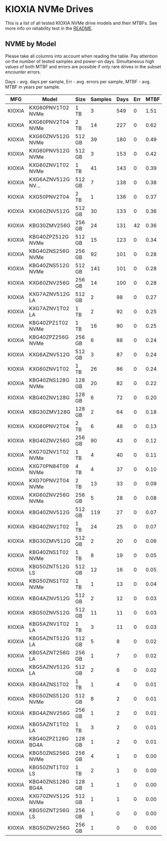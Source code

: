 KIOXIA NVMe Drives
==================

This is a list of all tested KIOXIA NVMe drive models and their MTBFs. See more
info on reliability test in the [README](https://github.com/linuxhw/SMART).

NVME by Model
------------

Please take all columns into account when reading the table. Pay attention on the
number of tested samples and power-on days. Simultaneous high values of both MTBF
and errors are possible if only rare drives in the subset encounter errors.

Days - avg. days per sample,
Err  - avg. errors per sample,
MTBF - avg. MTBF in years per sample.

| MFG       | Model              | Size   | Samples | Days  | Err   | MTBF |
|-----------|--------------------|--------|---------|-------|-------|------|
| KIOXIA    | KXG60PNV1T02 NVMe  | 1 TB   | 3       | 549   | 0     | 1.51   |
| KIOXIA    | KXG60PNV2T04 NVMe  | 2 TB   | 14      | 227   | 0     | 0.62   |
| KIOXIA    | KXG60ZNV512G NVMe  | 512 GB | 39      | 180   | 0     | 0.49   |
| KIOXIA    | KXG60PNV512G NVMe  | 512 GB | 3       | 153   | 0     | 0.42   |
| KIOXIA    | KXG60ZNV1T02 NVMe  | 1 TB   | 41      | 143   | 0     | 0.39   |
| KIOXIA    | KXG6AZNV512G NV... | 512 GB | 7       | 138   | 0     | 0.38   |
| KIOXIA    | KXG50PNV2T04       | 2 TB   | 1       | 136   | 0     | 0.37   |
| KIOXIA    | KXG60ZNV512G       | 512 GB | 30      | 133   | 0     | 0.36   |
| KIOXIA    | KBG30ZMV256G       | 256 GB | 24      | 131   | 42    | 0.36   |
| KIOXIA    | KBG40ZPZ512G NVMe  | 512 GB | 15      | 123   | 0     | 0.34   |
| KIOXIA    | KBG40ZNS256G NVMe  | 256 GB | 92      | 101   | 0     | 0.28   |
| KIOXIA    | KBG40ZNS512G NVMe  | 512 GB | 141     | 101   | 0     | 0.28   |
| KIOXIA    | KXG60ZNV256G       | 256 GB | 14      | 100   | 0     | 0.28   |
| KIOXIA    | KXG7AZNV512G LA    | 512 GB | 2       | 98    | 0     | 0.27   |
| KIOXIA    | KXG7AZNV1T02 LA    | 1 TB   | 2       | 92    | 0     | 0.25   |
| KIOXIA    | KBG40ZPZ1T02 NVMe  | 1 TB   | 16      | 90    | 0     | 0.25   |
| KIOXIA    | KBG40ZPZ256G NVMe  | 256 GB | 6       | 88    | 0     | 0.24   |
| KIOXIA    | KXG6AZNV512G       | 512 GB | 3       | 87    | 0     | 0.24   |
| KIOXIA    | KXG60ZNV1T02       | 1 TB   | 26      | 86    | 0     | 0.24   |
| KIOXIA    | KBG40ZNS128G NVMe  | 128 GB | 20      | 82    | 0     | 0.22   |
| KIOXIA    | KBG40ZNV128G       | 128 GB | 6       | 72    | 0     | 0.20   |
| KIOXIA    | KBG30ZMV128G       | 128 GB | 2       | 64    | 0     | 0.18   |
| KIOXIA    | KXG60PNV2T04       | 2 TB   | 6       | 48    | 0     | 0.13   |
| KIOXIA    | KBG40ZNV256G       | 256 GB | 90      | 43    | 0     | 0.12   |
| KIOXIA    | KXG70ZNV1T02 NVMe  | 1 TB   | 4       | 40    | 0     | 0.11   |
| KIOXIA    | KXG70PN84T09 NVMe  | 4 TB   | 4       | 37    | 0     | 0.10   |
| KIOXIA    | KXG70PNV2T04 NVMe  | 2 TB   | 13      | 33    | 0     | 0.09   |
| KIOXIA    | KXG60ZNV256G NVMe  | 256 GB | 5       | 28    | 0     | 0.08   |
| KIOXIA    | KBG40ZNV512G       | 512 GB | 119     | 27    | 0     | 0.07   |
| KIOXIA    | KBG40ZNV1T02       | 1 TB   | 24      | 25    | 0     | 0.07   |
| KIOXIA    | KBG30ZMV512G       | 512 GB | 2       | 20    | 0     | 0.06   |
| KIOXIA    | KBG40ZNS1T02 NVMe  | 1 TB   | 8       | 19    | 0     | 0.05   |
| KIOXIA    | KBG50ZNT512G LS    | 512 GB | 12      | 16    | 0     | 0.05   |
| KIOXIA    | KBG50ZNS1T02 NVMe  | 1 TB   | 1       | 13    | 0     | 0.04   |
| KIOXIA    | KBG4AZNV512G       | 512 GB | 2       | 12    | 0     | 0.03   |
| KIOXIA    | KBG50ZNV512G       | 512 GB | 11      | 11    | 0     | 0.03   |
| KIOXIA    | KBG5AZNV1T02 LA    | 1 TB   | 3       | 11    | 0     | 0.03   |
| KIOXIA    | KBG5AZNT512G LA    | 512 GB | 5       | 8     | 0     | 0.02   |
| KIOXIA    | KBG5AZNT256G LA    | 256 GB | 1       | 7     | 0     | 0.02   |
| KIOXIA    | KBG5AZNV512G LA    | 512 GB | 2       | 6     | 0     | 0.02   |
| KIOXIA    | KBG4AZNS1T02       | 1 TB   | 1       | 4     | 0     | 0.01   |
| KIOXIA    | KBG50ZNS512G NVMe  | 512 GB | 8       | 2     | 0     | 0.01   |
| KIOXIA    | KBG4AZNV256G       | 256 GB | 1       | 2     | 0     | 0.01   |
| KIOXIA    | KBG5AZNT1T02 LA    | 1 TB   | 3       | 2     | 0     | 0.01   |
| KIOXIA    | KBG40ZPZ128G BG4A  | 128 GB | 1       | 2     | 0     | 0.01   |
| KIOXIA    | KBG50ZNS256G NVMe  | 256 GB | 4       | 1     | 0     | 0.00   |
| KIOXIA    | KBG50ZNT1T02 LS    | 1 TB   | 2       | 1     | 0     | 0.00   |
| KIOXIA    | KBG40ZNS128G BG4A  | 128 GB | 1       | 1     | 0     | 0.00   |
| KIOXIA    | KXG70ZNV512G NVMe  | 512 GB | 1       | 1     | 0     | 0.00   |
| KIOXIA    | KBG50ZNT256G LS    | 256 GB | 1       | 0     | 0     | 0.00   |
| KIOXIA    | KBG50ZNV256G       | 256 GB | 1       | 0     | 0     | 0.00   |
